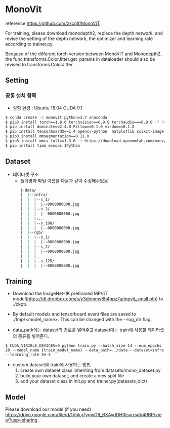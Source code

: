 # MonoVit

reference
https://github.com/zxcqlf/MonoViT

For training, please download monodepth2, replace the depth network, and revise the setting of the depth network, the optimizer and learning rate according to trainer.py.

Because of the different torch version between MonoViT and Monodepth2, the func transforms.ColorJitter.get_params in dataloader should also be revised to transforms.ColorJitter.

## Setting
### 공통 설치 항목
- 실험 환경 : Ubuntu 18.04 CUDA 9.1
  
```bash
$ conda create -n monovit python=3.7 anaconda
$ pip3 install torch==1.8.0 torchvision==0.9.0 torchaudio===0.8.0 -f https://download.pytorch.org/whl/torch_stable.html
$ pip install dominate==2.4.0 Pillow==6.1.0 visdom==0.1.8
$ pip install tensorboardX==1.4 opencv-python  matplotlib scikit-image
$ pip3 install mmsegmentation==0.11.0
$ pip3 install mmcv-full==1.3.0 -f https://download.openmmlab.com/mmcv/dist/cu111/torch1.8.0/index.html
$ pip install timm einops IPython
```

## Dataset
- 데이터셋 구조
  - 폴더명과 파일 이름을 다음과 같이 수정해주었음
    ```bash
    |-data/
    |  |--infra/
    |  |  |--s_1/
    |  |  |  |--0000000000.jpg
    |  |  |--s_2/
    |  |  |  |--0000000000.jpg
    |  |  |...
    |  |  |--s_198/
    |  |  |  |--0000000000.jpg
    |  |--rgb/
    |  |  |--s_1/
    |  |  |  |--0000000000.jpg
    |  |  |--s_2/
    |  |  |  |--0000000000.jpg
    |  |  |...
    |  |  |--s_125/
    |  |  |  |--0000000000.jpg


## Training

- Download the ImageNet-1K pretrained MPViT model(https://dl.dropbox.com/s/y3dnmmy8h4npz7a/mpvit_small.pth) to ./ckpt/.

- By default models and tensorboard event files are saved to ./tmp/<model_name>. This can be changed with the --log_dir flag.

- data_path에는 dataset의 경로를 넣어주고 dataset에는 train에 사용할 데이터셋의 종류를 넣어준다.
```
$ CUDA_VISIBLE_DEVICES=0 python train.py --batch_size 14 --num_epochs 20 --model_name {train_model_name} --data_path=../data --dataset=infra --learning_rate 5e-5
```


- custom dataset을 train에 사용하는 방법
  1. create own dataset class inheriting from datasets/mono_dataset.py
  2. build your own dataset, and create a new split file
  3. add your dataset class in init.py and trainer.py(datasets_dict)

## Model
Please download our model (if you need)
https://drive.google.com/file/d/1Vhluj7ygwG6_BXAydDH0lsvrrsdb4RBP/view?usp=sharing